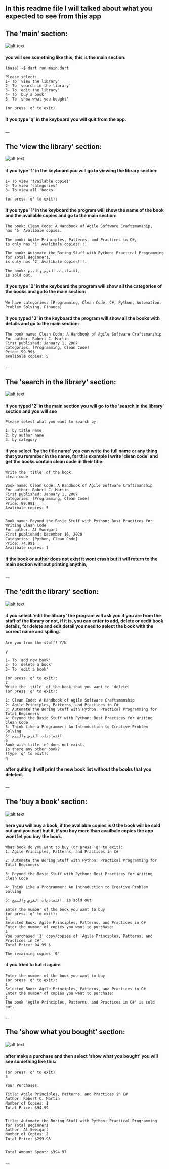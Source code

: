## In this readme file I will talked about what you expected to see from this app

## The 'main' section:

![alt text](Assets/main.png)

#### you will see something like this, this is the main section:

```
(base) ~$ dart run main.dart

Please select:
1- To 'view the library'
2- To 'search in the library'
3- To 'edit the library'
4- To 'buy a book'
5- To 'show what you bought'

(or press 'q' to exit)
```

#### if you type 'q' in the keyboard you will quit from the app.

\_\_

## The 'view the library' section:

![alt text](Assets/selectOne.png)

#### if you type '1' in the keyboard you will go to viewing the library section:

```
1- To view 'available copies'
2- To view 'categories'
3- To view all 'books'

(or press 'q' to exit):
```

#### if you type '1' in the keyboard the program will show the name of the book and the available copies and go to the main section:

```
The book: Clean Code: A Handbook of Agile Software Craftsmanship,
has '5' Avalibale copies.

The book: Agile Principles, Patterns, and Practices in C#,
is only has '1' Avalibale copies!!!.

The book: Automate the Boring Stuff with Python: Practical Programming for Total Beginners,
is only has '2' Avalibale copies!!!.

The book: اقتصاديات القرض والبيع,
is sold out.
```

#### if you type '2' in the keyboard the program will show all the categories of the books and go to the main section:

```
We have categories: [Programming, Clean Code, C#, Python, Automation, Problem Solving, Finance]
```

#### if you typed '3' in the keyboard the program will show all the books with details and go to the main section:

```
The book name: Clean Code: A Handbook of Agile Software Craftsmanship
For author: Robert C. Martin
First published: January 1, 2007
Categories: [Programming, Clean Code]
Price: 99.99$
avalibale copies: 5
```

\_\_

## The 'search in the library' section:

![alt text](Assets/selectTwo.png)

#### if you typed '2' in the main section you will go to the 'search in the library' section and you will see

```
Please select what you want to search by:

1: by title name
2: by author name
3: by category
```

#### if you select 'by the title name' you can write the full name or any thing that you remmber in the name, for this example I write 'clean code' and get the books contain clean code in their title:

```
Write the 'title' of the book:
clean code

Book name: Clean Code: A Handbook of Agile Software Craftsmanship
For author: Robert C. Martin
First published: January 1, 2007
Categories: [Programming, Clean Code]
Price: 99.99$
Avalibale copies: 5


Book name: Beyond the Basic Stuff with Python: Best Practices for Writing Clean Code
For author: Al Sweigart
First published: December 16, 2020
Categories: [Python, Clean Code]
Price: 74.99$
Avalibale copies: 1
```

#### if the book or author does not exist it wont crash but it will return to the main section without printing anythin,

\_\_

## The 'edit the library' section:

![alt text](Assets/selectThree.png)

#### if you select 'edit the library' the program will ask you if you are from the staff of the library or not, if it is, you can enter to add, delete or eedit book details, for delete and edit detail you need to select the book with the correct name and spiling.

```
Are you from the staff? Y/N

y

1- To 'add new book'
2- To 'delete a book'
3- To 'edit a book'

(or press 'q' to exit):
2
Write the 'title' of the book that you want to 'delete'
(or press 'q' to exit):

1: Clean Code: A Handbook of Agile Software Craftsmanship
2: Agile Principles, Patterns, and Practices in C#
3: Automate the Boring Stuff with Python: Practical Programming for Total Beginners
4: Beyond the Basic Stuff with Python: Best Practices for Writing Clean Code
5: Think Like a Programmer: An Introduction to Creative Problem Solving
6: اقتصاديات القرض والبيع
e
Book with title 'e' does not exist.
Is there any other book?
(type 'q' to exit):
q
```

#### after quiting it will print the new book list without the books that you deleted.

\_\_

## The 'buy a book' section:

![alt text](Assets/selectFour.png)

#### here you will buy a book, if the avaliable copies is 0 the book will be sold out and you cant but it, if you buy more than availbale copies the app wont let you buy the book.

```
What book do you want to buy (or press 'q' to exit):
1: Agile Principles, Patterns, and Practices in C#

2: Automate the Boring Stuff with Python: Practical Programming for Total Beginners

3: Beyond the Basic Stuff with Python: Best Practices for Writing Clean Code

4: Think Like a Programmer: An Introduction to Creative Problem Solving

5: اقتصاديات القرض والبيع, is sold out

Enter the number of the book you want to buy
(or press 'q' to exit):
1
Selected Book: Agile Principles, Patterns, and Practices in C#
Enter the number of copies you want to purchase:
1
You purchased '1' copy/copies of 'Agile Principles, Patterns, and Practices in C#'.
Total Price: 94.99 $

The remaining copies '0'
```

#### if you tried to but it again:

```
Enter the number of the book you want to buy
(or press 'q' to exit):
1
Selected Book: Agile Principles, Patterns, and Practices in C#
Enter the number of copies you want to purchase:
1
The book 'Agile Principles, Patterns, and Practices in C#' is sold out.
```

\_\_

## The 'show what you bought' section:

![alt text](Assets/selectFive.png)

#### after make a purchase and then select 'show what you bought' you will see something like this:

```
(or press 'q' to exit)
5

Your Purchases:

Title: Agile Principles, Patterns, and Practices in C#
Author: Robert C. Martin
Number of Copies: 1
Total Price: $94.99


Title: Automate the Boring Stuff with Python: Practical Programming for Total Beginners
Author: Al Sweigart
Number of Copies: 2
Total Price: $299.98


Total Amount Spent: $394.97

```

\_\_
